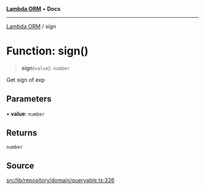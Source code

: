 [**Lambda ORM**](../README.md) • **Docs**

***

[Lambda ORM](../README.md) / sign

# Function: sign()

> **sign**(`value`): `number`

Get sign of exp

## Parameters

• **value**: `number`

## Returns

`number`

## Source

[src/lib/repository/domain/queryable.ts:326](https://github.com/lambda-orm/lambdaorm-base/blob/aa369ded9e7763a31678c0168646a8ee1291b500/src/lib/repository/domain/queryable.ts#L326)
